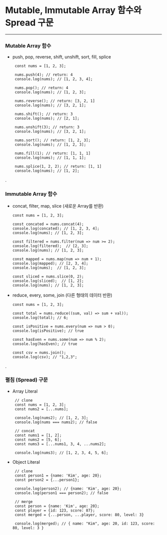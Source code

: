 # Mutable, Immutable Array 함수와 Spread 구문

***

### Mutable Array 함수

 - push, pop, reverse, shift, unshift, sort, fill, splice


        const nums = [1, 2, 3];

        nums.push(4); // return: 4
        console.log(nums); // [1, 2, 3, 4];

        nums.pop(); // return: 4
        console.log(nums); // [1, 2, 3];

        nums.reverse(); // return: [3, 2, 1]
        console.log(nums); // [3, 2, 1];

        nums.shift(); // return: 3
        console.log(nums); // [2, 1];

        nums.unshift(3); // return: 3
        console.log(nums); // [3, 2, 1];

        nums.sort(); // return: [1, 2, 3];
        console.log(nums); // [1, 2, 3];

        nums.fill(1); // return: [1, 1, 1]
        console.log(nums); // [1, 1, 1];

        nums.splice(1, 2, 2); // return: [1, 1]
        console.log(nums); // [1, 2];

.

### Immutable Array 함수

  - concat, filter, map, slice (새로운 Array를 반환)


        const nums = [1, 2, 3];

        const concated = nums.concat(4);
        console.log(concated); // [1, 2, 3, 4];
        console.log(nums); // [1, 2, 3];

        const filtered = nums.filter(num => num >= 2);
        console.log(filtered);  // [2, 3];
        console.log(nums); // [1, 2, 3];

        const mapped = nums.map(num => num + 1);
        console.log(mapped); // [2, 3, 4];
        console.log(nums);  // [1, 2, 3];

        const sliced = nums.slice(0, 2);
        console.log(sliced);  // [1, 2];
        console.log(nums); // [1, 2, 3];


  - reduce, every, some, join (다른 형태의 데이터 반환)


        const nums = [1, 2, 3];

        const total = nums.reduce((sum, val) => sum + val));
        console.log(total); // 6;

        const isPositive = nums.every(num => num > 0);
        console.log(isPositive); // true

        const hasEven = nums.some(num => num % 2);
        console.log(hasEven); // true

        const csv = nums.join();
        console.log(csv); // "1,2,3";

.

### 펼침 (Spread) 구문

 - Array Literal


        // clone
        const nums = [1, 2, 3];
        const nums2 = [...nums];

        console.log(nums2); // [1, 2, 3];
        console.log(nums === nums2); // false

        // concat
        const nums1 = [1, 2];
        const nums2 = [5, 6];
        const nums3 = [...nums1, 3, 4, ...nums2];

        console.log(nums3); // [1, 2, 3, 4, 5, 6];


 - Object Literal


        // clone
        const person1 = {name: 'Kim', age: 20};
        const person2 = {...person1};

        console.log(person2); // {name: 'Kim', age: 20};
        console.log(person1 === person2); // false

        // merge
        const person = {name: 'Kim', age: 20};
        const player = {id: 123, score: 87};
        const merged = {...person, ...player, score: 80, level: 3}

        console.log(merged); // { name: "Kim", age: 20, id: 123, score: 80, level: 3 }





